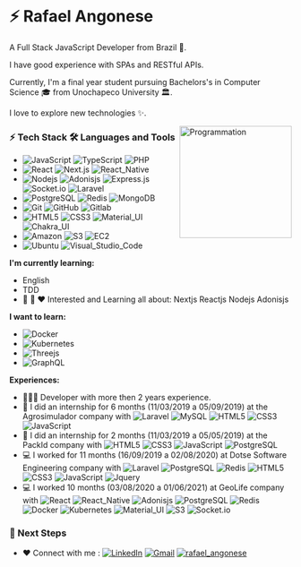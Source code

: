 # ⚡ Rafael Angonese

A Full Stack JavaScript Developer from Brazil 🚀.

I have good experience with SPAs and RESTful APIs.

Currently, I'm a final year student pursuing Bachelors's in Computer Science 🎓 from Unochapeco University 🏛.

I love to explore new technologies ✨.

<img align="right" src="https://i.giphy.com/media/LmNwrBhejkK9EFP504/200w.webp" alt="Programmation" width="200" />

### ⚡ Tech Stack 🛠️ Languages and Tools

- ![JavaScript](https://img.shields.io/badge/-JavaScript-black?&logo=JavaScript)
  ![TypeScript](https://img.shields.io/badge/-TypeScript-black?&logo=TypeScript)
  ![PHP](https://img.shields.io/badge/-PHP-black?&logo=PHP)
- ![React](https://img.shields.io/badge/-React-black?&logo=React)
  ![Next.js](https://img.shields.io/badge/-Next-black?&logo=Next.js)
  ![React_Native](https://img.shields.io/badge/-React_Native-black?&logo=React)
- ![Nodejs](https://img.shields.io/badge/-Nodejs-black?&logo=Node.js)
  ![Adonisjs](https://img.shields.io/badge/-Adonisjs-black?&logo=Adonisjs)
  ![Express.js](https://img.shields.io/badge/-Express-black?&logo=Express)
  ![Socket.io](https://img.shields.io/badge/-Socket-black?&logo=socket.io)
  ![Laravel](https://img.shields.io/badge/-Laravel-black?&logo=Laravel)
- ![PostgreSQL](https://img.shields.io/badge/-PostgreSQL-black?&logo=Postgresql&logoColor=blue)
  ![Redis](https://img.shields.io/badge/-Redis-black?&logo=Redis)
  ![MongoDB](https://img.shields.io/badge/-MongoDB-black?&logo=Mongodb)
- ![Git](https://img.shields.io/badge/-Git-black?&logo=Git)
  ![GitHub](https://img.shields.io/badge/-GitHub-black?&logo=GitHub)
  ![Gitlab](https://img.shields.io/badge/-Gitlab-black?&logo=GitLab)
- ![HTML5](https://img.shields.io/badge/-HTML5-black?&logo=Html5)
  ![CSS3](https://img.shields.io/badge/-CSS3-black?&logo=Css3&logoColor=blue)
  ![Material_UI](https://img.shields.io/badge/-Material_UI-black?&logo=Material-ui&logoColor=blue)
  ![Chakra_UI](https://img.shields.io/badge/-Chakra_UI-black?&logo=Chakra-ui)
- ![Amazon](https://img.shields.io/badge/-Amazon-black?&logo=Amazon)
  ![S3](https://img.shields.io/badge/-S3-black?&logo=Amazon-s3)
  ![EC2](https://img.shields.io/badge/-EC2-black?&logo=Amazon)
- <!-- ![Docker](https://img.shields.io/badge/-Docker-black?&logo=Docker) -->
  <!-- ![Kubernetes](https://img.shields.io/badge/-Kubernetes-black?&logo=Kubernetes) -->
  ![Ubuntu](https://img.shields.io/badge/-Ubuntu-black?&logo=Ubuntu)
  ![Visual_Studio_Code](https://img.shields.io/badge/-Visual_Studio_Code-black?&logo=Visual-Studio-Code)

**I'm currently learning:**
- English
- TDD
- 🌱 🚀 ❤️ Interested and Learning all about: Nextjs Reactjs Nodejs Adonisjs

**I want to learn:**
- ![Docker](https://img.shields.io/badge/-Docker-black?&logo=Docker)
- ![Kubernetes](https://img.shields.io/badge/-Kubernetes-black?&logo=Kubernetes)
- ![Threejs](https://img.shields.io/badge/-Threejs-black?&logo=Three.js)
- ![GraphQL](https://img.shields.io/badge/-GraphQL-black?&logo=Graphql&logoColor=e535ab)

**Experiences:**
- 👨🏻‍💻 Developer with more then 2 years experience.
- 🌱 I did an internship for 6 months (11/03/2019 a 05/09/2019) at the Agrosimulador company with
  ![Laravel](https://img.shields.io/badge/-Laravel-black?&logo=Laravel)
  ![MySQL](https://img.shields.io/badge/-MySQL-black?&logo=MySQL)
  ![HTML5](https://img.shields.io/badge/-HTML5-black?&logo=Html5)
  ![CSS3](https://img.shields.io/badge/-CSS3-black?&logo=Css3&logoColor=blue)
  ![JavaScript](https://img.shields.io/badge/-JavaScript-black?&logo=JavaScript)
- 🌱 I did an internship for 2 months (11/03/2019 a 05/05/2019) at the PackId company with
  ![HTML5](https://img.shields.io/badge/-HTML5-black?&logo=Html5)
  ![CSS3](https://img.shields.io/badge/-CSS3-black?&logo=Css3&logoColor=blue)
  ![JavaScript](https://img.shields.io/badge/-JavaScript-black?&logo=JavaScript)
  ![PostgreSQL](https://img.shields.io/badge/-PostgreSQL-black?&logo=Postgresql&logoColor=blue)
- 💻 I worked for 11 months (16/09/2019 a 02/08/2020) at Dotse Software Engineering company with
  ![Laravel](https://img.shields.io/badge/-Laravel-black?&logo=Laravel)
  ![PostgreSQL](https://img.shields.io/badge/-PostgreSQL-black?&logo=Postgresql&logoColor=blue)
  ![Redis](https://img.shields.io/badge/-Redis-black?&logo=Redis)
  ![HTML5](https://img.shields.io/badge/-HTML5-black?&logo=Html5)
  ![CSS3](https://img.shields.io/badge/-CSS3-black?&logo=Css3&logoColor=blue)
  ![JavaScript](https://img.shields.io/badge/-JavaScript-black?&logo=JavaScript)
  ![Jquery](https://img.shields.io/badge/-Jquery-black?&logo=Jquery)
- 💻 I worked 10 months (03/08/2020 a 01/06/2021) at GeoLife company with
  ![React](https://img.shields.io/badge/-React-black?&logo=React)
  ![React_Native](https://img.shields.io/badge/-React_Native-black?&logo=React)
  ![Adonisjs](https://img.shields.io/badge/-Adonisjs-black?&logo=Adonisjs)
  ![PostgreSQL](https://img.shields.io/badge/-PostgreSQL-black?&logo=Postgresql&logoColor=blue)
  ![Redis](https://img.shields.io/badge/-Redis-black?&logo=Redis)
  ![Docker](https://img.shields.io/badge/-Docker-black?&logo=Docker)
  ![Kubernetes](https://img.shields.io/badge/-Kubernetes-black?&logo=Kubernetes)
  ![Material_UI](https://img.shields.io/badge/-Material_UI-black?&logo=Material-ui&logoColor=blue)
  ![S3](https://img.shields.io/badge/-S3-black?&logo=Amazon-s3)
  ![Socket.io](https://img.shields.io/badge/-Socket-black?&logo=socket.io)

### 👣 Next Steps
- ❤️ Connect with me :
[![LinkedIn](https://img.shields.io/badge/-LinkedIn-blue?&logo=Linkedin&logoColor=white&link=https://www.linkedin.com/in/rafael-angonese-12373a191/)](https://www.linkedin.com/in/rafael-angonese-12373a191/)
[![Gmail](https://img.shields.io/badge/-rafael.angonese09@gmail.com-D14836?&logo=Gmail&logoColor=white)](mailto:rafael.angonese09@gmail.com)
[![rafael_angonese](https://img.shields.io/badge/-rafael__angonese-E4405F?&logo=Instagram&logoColor=white)](https://instagram.com/rafael_angonese)
